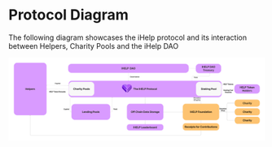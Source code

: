 # Protocol Diagram

The following diagram showcases the iHelp protocol and its interaction between Helpers, Charity Pools and the iHelp DAO



![](<.gitbook/assets/iHelp Development Figma Folder (2).png>)
